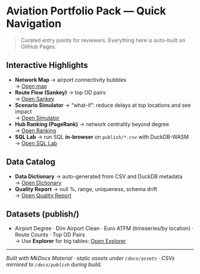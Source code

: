 # Aviation Portfolio Pack — Quick Navigation

> Curated entry points for reviewers. Everything here is auto-built on GitHub Pages.

## Interactive Highlights
- **Network Map** → airport connectivity bubbles  
  → [Open map](case_studies/network_map.md)
- **Route Flow (Sankey)** → top OD pairs  
  → [Open Sankey](case_studies/route_flow.md)
- **Scenario Simulator** → “what-if”: reduce delays at top locations and see impact  
  → [Open Simulator](case_studies/scenario_simulator.md)
- **Hub Ranking (PageRank)** → network centrality beyond degree  
  → [Open Ranking](case_studies/hub_rank.md)
- **SQL Lab** → run SQL **in-browser** on `publish/*.csv` with DuckDB-WASM  
  → [Open SQL Lab](../sql_lab.md)

## Data Catalog
- **Data Dictionary** → auto-generated from CSV and DuckDB metadata  
  → [Open Dictionary](../data_dictionary.md)
- **Quality Report** → null %, range, uniqueness, schema drift  
  → [Open Quality Report](../quality_report.md)

## Datasets (publish/)
- Airport Degree · Dim Airport Clean · Euro ATFM (timeseries/by location) · Route Counts · Top OD Pairs  
  → Use **Explorer** for big tables: [Open Explorer](../explorer.md)

---
*Built with MkDocs Material · static assets under `/docs/assets` · CSVs mirrored to `/docs/publish` during build.*


<!-- build: 2025-10-22 08:31 UTC -->
